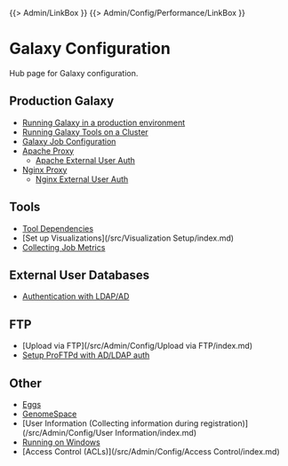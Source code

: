{{> Admin/LinkBox }}
{{> Admin/Config/Performance/LinkBox }}
# Galaxy Configuration

Hub page for Galaxy configuration.

## Production Galaxy

* [Running Galaxy in a production environment](/src/Admin/Config/Performance/ProductionServer/index.md)
* [Running Galaxy Tools on a Cluster](/src/Admin/Config/Performance/Cluster/index.md)
* [Galaxy Job Configuration](/src/Admin/Config/Jobs/index.md)
* [Apache Proxy](/src/Admin/Config/ApacheProxy/index.md)
  * [Apache External User Auth](/src/Admin/Config/ApacheExternalUserAuth/index.md)
* [Nginx Proxy](/src/Admin/Config/nginxProxy/index.md)
  * [Nginx External User Auth](/src/Admin/Config/NginxExternalUserAuth/index.md)

## Tools

* [Tool Dependencies](/src/Admin/Config/ToolDependencies/index.md)
* [Set up Visualizations](/src/Visualization Setup/index.md)
* [Collecting Job Metrics](/src/Admin/Config/JobMetrics/index.md)

## External User Databases

* [ Authentication with LDAP/AD](/src/Admin/Config/ExternalUserAuth/index.md)

## FTP

* [Upload via FTP](/src/Admin/Config/Upload via FTP/index.md)
* [Setup ProFTPd with AD/LDAP auth](/src/Admin/Config/ProFTPd_with_AD/index.md)

## Other

* [Eggs](/src/Admin/Config/Eggs/index.md)
* [GenomeSpace](/src/Admin/Config/GenomeSpace/index.md)
* [User Information (Collecting information during registration)](/src/Admin/Config/User Information/index.md)
* [Running on Windows](/src/Admin/Config/Windows/index.md)
* [Access Control (ACLs)](/src/Admin/Config/Access Control/index.md)

